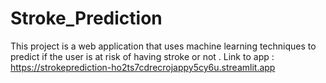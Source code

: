 # Stroke_Prediction
This project is a web application that uses machine learning techniques to predict if the user is at risk of having stroke or not .
Link to app : https://strokeprediction-ho2ts7cdrecrojappy5cy6u.streamlit.app
